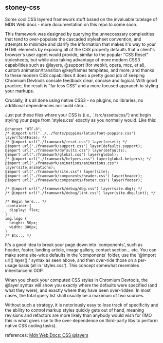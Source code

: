 ## stoney-css

Some cool CSS layered framework stuff based on the invaluable tutelage of MDN Web docs - more documentation on this repo to come soon.

This framework was designed by querying the unneccessary complexities that tend to over-populate the cascaded stylesheet convention, and attempts to minimize and clarify the information that makes it's way to your HTML elements by exposing all of the CSS property defaults that a client's browser's user agent would provide, similar to the popular "CSS Reset" stylesheets, but while also taking advantage of more modern CSS3 capabilities such as @layers, @support (for webkit, opera, moz, et al), custom animation/transition @keyframes templates, and more; and thanks to these modern CSS capabilities it does a pretty good job of keeping Chromium Devtools console feedback clear, concise and logical. With good practice, the result is "far less CSS" and a more focused appraoch to styling your markups.

Crucially, it's all done using native CSS3 - no plugins, no libraries, no additional dependencies nor build step...

Just put these files where your CSS is (i.e., './src/assets/css/') and begin styling your page from 'styles.css' exactly as you normally would. Like this:

```
@charset "UTF-8";
/* @import url("../../fonts/poppins/latin/font-poppins.css") layer(fontFace); */
/* @import url("./framework/reset.css") layer(reset); */
@import url("./framework/support.css") layer(defaults.support);
@import url("./framework/defaults.css") layer(defaults);
@import url("./framework/global.css") layer(global);
/* @import url("./framework/helpers.css") layer(global.helpers); */
@import url("./framework/animations/animations.css") layer(site.animations);
@import url("./framework/site.css") layer(site);
@import url("./framework/components/header.css") layer(header);
@import url("./framework/components/footer.css") layer(footer);

/* @import url("./framework/debug/dbg.css") layer(site.dbg); */
/* @import url("./framework/debug/lint.css") layer(site.dbg.lint); */

/* Begin here... */
.container {
  display: flex;
}
img.logo {
  height: 50px;
  width: 300px;
}
/* Etc... */
```

It's a good idea to break your page down into 'components', such as header, footer, landing article, image gallery, contact section... etc. You can make some site-wide defaults in the 'components' folder, use the '@import url() layer();' syntax as seen above, and then over-ride those on a per-usage basis (all in 'styles.css'). This concept somewhat resembles inheritance in OOP.

When you check your computed CSS styles in Chromium Devtools, the @layer syntax will show you exactly where the defaults were specified (and what they were), and exactly where they have been over-ridden. In most cases, the total query list shall usually be a maximum of two sources.

Without such a strategy, it is notoriously easy to lose track of specificity and the ability to control markup styles quickly gets out of hand, meaning revisions and refactors are more likely than anybody would wish for (IMO this is what gives rise to the over-dependence on third-party libs to perform native CSS coding tasks).

references: <a href="https://developer.mozilla.org/en-US/docs/Web/CSS/@layer">Mdn Web Docs: CSS @layers</a>
